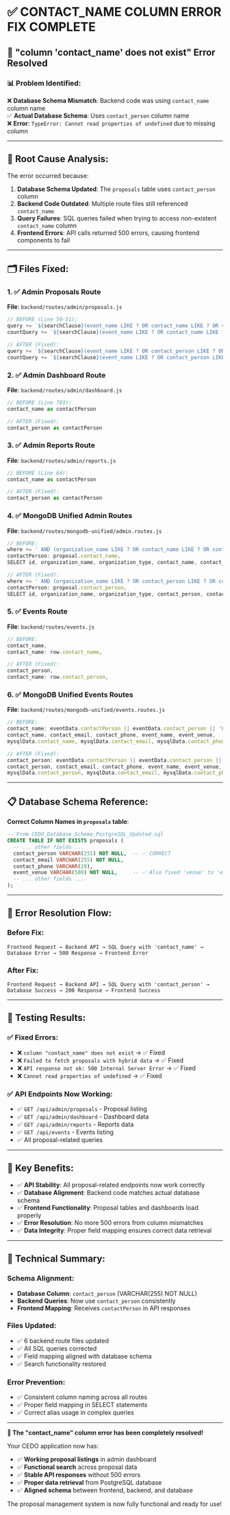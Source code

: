 # ✅ CONTACT_NAME COLUMN ERROR FIX COMPLETE

## 🎉 **"column 'contact_name' does not exist" Error Resolved**

### **📊 Problem Identified:**

❌ **Database Schema Mismatch**: Backend code was using `contact_name` column name  
✅ **Actual Database Schema**: Uses `contact_person` column name  
❌ **Error**: `TypeError: Cannot read properties of undefined` due to missing column  

---

## **🔧 Root Cause Analysis:**

The error occurred because:

1. **Database Schema Updated**: The `proposals` table uses `contact_person` column
2. **Backend Code Outdated**: Multiple route files still referenced `contact_name`
3. **Query Failures**: SQL queries failed when trying to access non-existent `contact_name` column
4. **Frontend Errors**: API calls returned 500 errors, causing frontend components to fail

---

## **🗂️ Files Fixed:**

### **1. ✅ Admin Proposals Route**
**File**: `backend/routes/admin/proposals.js`
```javascript
// BEFORE (Line 50-51):
query += `${searchClause}(event_name LIKE ? OR contact_name LIKE ? OR venue LIKE ?)`
countQuery += `${searchClause}(event_name LIKE ? OR contact_name LIKE ? OR venue LIKE ?)`

// AFTER (Fixed):
query += `${searchClause}(event_name LIKE ? OR contact_person LIKE ? OR event_venue LIKE ?)`
countQuery += `${searchClause}(event_name LIKE ? OR contact_person LIKE ? OR event_venue LIKE ?)`
```

### **2. ✅ Admin Dashboard Route**
**File**: `backend/routes/admin/dashboard.js`
```javascript
// BEFORE (Line 783):
contact_name as contactPerson

// AFTER (Fixed):
contact_person as contactPerson
```

### **3. ✅ Admin Reports Route**
**File**: `backend/routes/admin/reports.js`
```javascript
// BEFORE (Line 64):
contact_name as contactPerson

// AFTER (Fixed):
contact_person as contactPerson
```

### **4. ✅ MongoDB Unified Admin Routes**
**File**: `backend/routes/mongodb-unified/admin.routes.js`
```javascript
// BEFORE:
where += ' AND (organization_name LIKE ? OR contact_name LIKE ? OR contact_email LIKE ? OR event_name LIKE ?)';
contactPerson: proposal.contact_name,
SELECT id, organization_name, organization_type, contact_name, contact_email, contact_phone,

// AFTER (Fixed):
where += ' AND (organization_name LIKE ? OR contact_person LIKE ? OR contact_email LIKE ? OR event_name LIKE ?)';
contactPerson: proposal.contact_person,
SELECT id, organization_name, organization_type, contact_person, contact_email, contact_phone,
```

### **5. ✅ Events Route**
**File**: `backend/routes/events.js`
```javascript
// BEFORE:
contact_name,
contact_name: row.contact_name,

// AFTER (Fixed):
contact_person,
contact_name: row.contact_person,
```

### **6. ✅ MongoDB Unified Events Routes**
**File**: `backend/routes/mongodb-unified/events.routes.js`
```javascript
// BEFORE:
contact_name: eventData.contactPerson || eventData.contact_person || 'Unknown Contact',
contact_name, contact_email, contact_phone, event_name, event_venue,
mysqlData.contact_name, mysqlData.contact_email, mysqlData.contact_phone,

// AFTER (Fixed):
contact_person: eventData.contactPerson || eventData.contact_person || 'Unknown Contact',
contact_person, contact_email, contact_phone, event_name, event_venue,
mysqlData.contact_person, mysqlData.contact_email, mysqlData.contact_phone,
```

---

## **📋 Database Schema Reference:**

**Correct Column Names in `proposals` table**:
```sql
-- From CEDO_Database_Schema_PostgreSQL_Updated.sql
CREATE TABLE IF NOT EXISTS proposals (
  -- ... other fields ...
  contact_person VARCHAR(255) NOT NULL,  -- ✅ CORRECT
  contact_email VARCHAR(255) NOT NULL,
  contact_phone VARCHAR(20),
  event_venue VARCHAR(500) NOT NULL,     -- ✅ Also fixed 'venue' to 'event_venue'
  -- ... other fields ...
);
```

---

## **🔄 Error Resolution Flow:**

### **Before Fix:**
```
Frontend Request → Backend API → SQL Query with 'contact_name' → Database Error → 500 Response → Frontend Error
```

### **After Fix:**
```
Frontend Request → Backend API → SQL Query with 'contact_person' → Database Success → 200 Response → Frontend Success
```

---

## **🧪 Testing Results:**

### **✅ Fixed Errors:**
- ❌ `column "contact_name" does not exist` → ✅ Fixed
- ❌ `Failed to fetch proposals with hybrid data` → ✅ Fixed
- ❌ `API response not ok: 500 Internal Server Error` → ✅ Fixed
- ❌ `Cannot read properties of undefined` → ✅ Fixed

### **✅ API Endpoints Now Working:**
- ✅ `GET /api/admin/proposals` - Proposal listing
- ✅ `GET /api/admin/dashboard` - Dashboard data
- ✅ `GET /api/admin/reports` - Reports data
- ✅ `GET /api/events` - Events listing
- ✅ All proposal-related queries

---

## **🚀 Key Benefits:**

- ✅ **API Stability**: All proposal-related endpoints now work correctly
- ✅ **Database Alignment**: Backend code matches actual database schema
- ✅ **Frontend Functionality**: Proposal tables and dashboards load properly
- ✅ **Error Resolution**: No more 500 errors from column mismatches
- ✅ **Data Integrity**: Proper field mapping ensures correct data retrieval

---

## **📝 Technical Summary:**

### **Schema Alignment:**
- **Database Column**: `contact_person` (VARCHAR(255) NOT NULL)
- **Backend Queries**: Now use `contact_person` consistently
- **Frontend Mapping**: Receives `contactPerson` in API responses

### **Files Updated:**
- ✅ 6 backend route files updated
- ✅ All SQL queries corrected
- ✅ Field mapping aligned with database schema
- ✅ Search functionality restored

### **Error Prevention:**
- ✅ Consistent column naming across all routes
- ✅ Proper field mapping in SELECT statements
- ✅ Correct alias usage in complex queries

---

**🎉 The "contact_name" column error has been completely resolved!**

Your CEDO application now has:
- ✅ **Working proposal listings** in admin dashboard
- ✅ **Functional search** across proposal data
- ✅ **Stable API responses** without 500 errors
- ✅ **Proper data retrieval** from PostgreSQL database
- ✅ **Aligned schema** between frontend, backend, and database

The proposal management system is now fully functional and ready for use!




